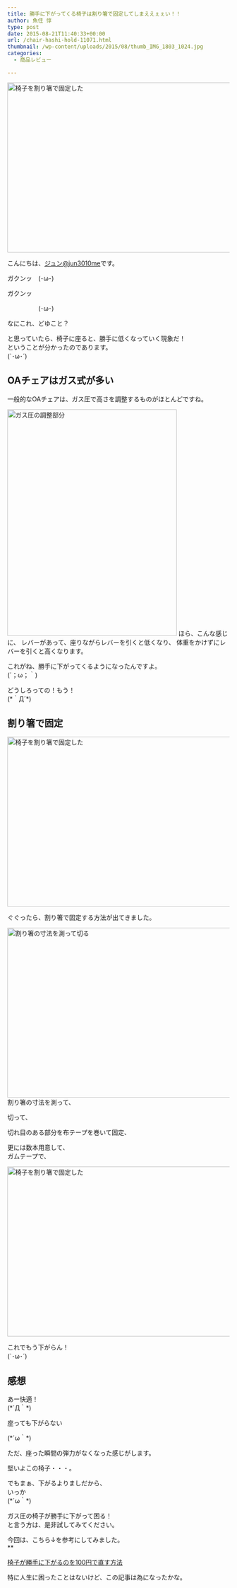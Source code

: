 ```yaml
---
title: 勝手に下がってくる椅子は割り箸で固定してしまええぇぇい！！
author: 魚住 惇
type: post
date: 2015-08-21T11:40:33+00:00
url: /chair-hashi-hold-11071.html
thumbnail: /wp-content/uploads/2015/08/thumb_IMG_1803_1024.jpg
categories:
  - 商品レビュー

---
```

<img decoding="async" loading="lazy" src="/wp-content/uploads/2015/08/thumb_IMG_1803_1024.jpg" alt="椅子を割り箸で固定した" title="thumb_IMG_1803_1024.jpg" border="0" width="512" height="384" /><!--more-->

こんにちは、[ジュン@jun3010me][1]です。

<span class="ll">ガクンッ　(･ω･)</span>

<span class="ll">ガクンッ</span>

<span class="ll">　　　　　(･ω･)</span>  
  
なにこれ、どゆこと？

と思っていたら、椅子に座ると、勝手に低くなっていく現象だ！  
ということが分かったのであります。  
(\`･ω･´)

## OAチェアはガス式が多い

一般的なOAチェアは、ガス圧で高さを調整するものがほとんどですね。

<img decoding="async" loading="lazy" src="/wp-content/uploads/2015/08/thumb_IMG_1801_1024.jpg" alt="ガス圧の調整部分" title="thumb_IMG_1801_1024.jpg" border="0" width="384" height="512" />  
ほら、こんな感じに、  
レバーがあって、座りながらレバーを引くと低くなり、  
体重をかけずにレバーを引くと高くなります。

これがね、勝手に下がってくるようになったんですよ。  
(´；ω；｀)

どうしろっての！もう！  
(\*｀Д´\*)

## 割り箸で固定

<img decoding="async" loading="lazy" src="/wp-content/uploads/2015/08/thumb_IMG_1803_1024.jpg" alt="椅子を割り箸で固定した" title="thumb_IMG_1803_1024.jpg" border="0" width="512" height="384" /> 

ぐぐったら、割り箸で固定する方法が出てきました。

<img decoding="async" loading="lazy" src="/wp-content/uploads/2015/08/thumb_IMG_1802_1024.jpg" alt="割り箸の寸法を測って切る" title="thumb_IMG_1802_1024.jpg" border="0" width="512" height="384" />  
割り箸の寸法を測って、

切って、

切れ目のある部分を布テープを巻いて固定、

更には数本用意して、  
ガムテープで、

<img decoding="async" loading="lazy" src="/wp-content/uploads/2015/08/thumb_IMG_1803_1024.jpg" alt="椅子を割り箸で固定した" title="thumb_IMG_1803_1024.jpg" border="0" width="512" height="384" />  
  
<span class="ll">これでもう下がらん！<br /> (`･ω･´)<br /> </span>

## 感想

あー快適！  
(\*´Д｀\*)

座っても下がらない

(\*´ω｀\*)

ただ、座った瞬間の弾力がなくなった感じがします。

堅いよこの椅子・・・。

でもまぁ、下がるよりましだから、  
いっか  
(\*´ω｀\*)

ガス圧の椅子が勝手に下がって困る！  
と言う方は、是非試してみてください。

今回は、こちら↓を参考にしてみました。  
**</p> 

<a href="http://aspergerz.biz/archives/5610" target="_blank">椅子が勝手に下がるのを100円で直す方法</a>

</b>  
特に人生に困ったことはないけど、この記事は為になったかな。

 [1]: https://twitter.com/jun3010me